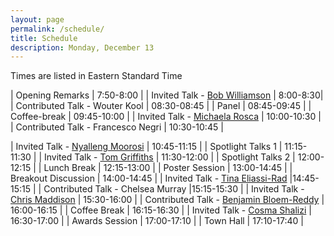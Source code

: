 ```yaml
---
layout: page
permalink: /schedule/
title: Schedule
description: Monday, December 13
---
```




Times are listed in Eastern Standard Time

| Opening Remarks                    | 7:50-8:00 |
| Invited Talk - [Bob Williamson](https://uni-tuebingen.de/en/research/core-research/cluster-of-excellence-machine-learning/research/research/cluster-research-groups/professorships/foundations-of-machine-learning-systems/)         | 8:00-8:30|
| Contributed Talk - Wouter Kool     | 08:30-08:45 |
| Panel                              | 08:45-09:45 |
| Coffee-break                       | 09:45-10:00 |
| Invited Talk - [Michaela Rosca](http://elarosca.net/)    | 10:00-10:30 |
| Contributed Talk - Francesco Negri    | 10:30-10:45 |

| Invited Talk - [Nyalleng Moorosi](https://twitter.com/nunuska?lang=en)                      | 10:45-11:15 | 
| Spotlight Talks 1 | 11:15-11:30 |
| Invited Talk - [Tom Griffiths](https://cocosci.princeton.edu/tom/index.php)                              | 11:30-12:00 |
| Spotlight Talks 2 | 12:00-12:15 |
| Lunch Break | 12:15-13:00 |
| Poster Session | 13:00-14:45 |
| Breakout Discussion | 14:00-14:45 |
| Invited Talk - [Tina Eliassi-Rad](http://eliassi.org/) |14:45-15:15 |
| Contributed Talk - Chelsea Murray |15:15-15:30 |
| Invited Talk - [Chris Maddison](http://www.cs.toronto.edu/~cmaddis/)         | 15:30-16:00 |
| Contributed Talk - [Benjamin Bloem-Reddy](https://www.stat.ubc.ca/~benbr/)      | 16:00-16:15 |
| Coffee Break                     | 16:15-16:30 |
| Invited Talk - [Cosma Shalizi](http://www.stat.cmu.edu/~cshalizi/)    | 16:30-17:00 |
| Awards Session | 17:00-17:10 |
| Town Hall | 17:10-17:40 |